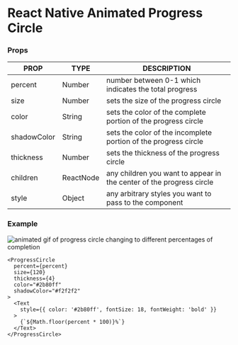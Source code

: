 # React Native Animated Progress Circle
### Props
| PROP        | TYPE      | DESCRIPTION                                                          |
|-------------|-----------|----------------------------------------------------------------------|
| percent     | Number    | number between 0-1 which indicates the total progress                |
| size        | Number    | sets the size of the progress circle                                 |
| color       | String    | sets the color of the complete portion of the progress circle        |
| shadowColor | String    | sets the color of the incomplete portion of the progress circle      |
| thickness   | Number    | sets the thickness of the progress circle                            |
| children    | ReactNode | any children you want to appear in the center of the progress circle |
| style       | Object    | any arbitrary styles you want to pass to the component               |

### Example
![animated gif of progress circle changing to different percentages of completion](https://raw.githubusercontent.com/simonsteer/rn-animated-progress-circle/master/example.gif)

```
<ProgressCircle
  percent={percent}
  size={120}
  thickness={4}
  color="#2b80ff"
  shadowColor="#f2f2f2"
>
  <Text
    style={{ color: '#2b80ff', fontSize: 18, fontWeight: 'bold' }}
  >
    {`${Math.floor(percent * 100)}%`}
  </Text>
</ProgressCircle>
```
